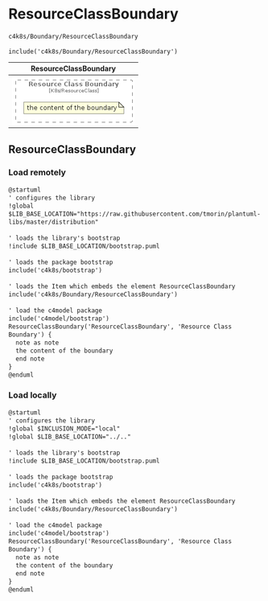 # ResourceClassBoundary


```text
c4k8s/Boundary/ResourceClassBoundary
```

```text
include('c4k8s/Boundary/ResourceClassBoundary')
```



| ResourceClassBoundary |
| :---: |
| ![illustration for ResourceClassBoundary](../../c4k8s/Boundary/ResourceClassBoundary.Local.png) |




## ResourceClassBoundary

### Load remotely
```plantuml
@startuml
' configures the library
!global $LIB_BASE_LOCATION="https://raw.githubusercontent.com/tmorin/plantuml-libs/master/distribution"

' loads the library's bootstrap
!include $LIB_BASE_LOCATION/bootstrap.puml

' loads the package bootstrap
include('c4k8s/bootstrap')

' loads the Item which embeds the element ResourceClassBoundary
include('c4k8s/Boundary/ResourceClassBoundary')

' load the c4model package
include('c4model/bootstrap')
ResourceClassBoundary('ResourceClassBoundary', 'Resource Class Boundary') {
  note as note
  the content of the boundary
  end note
}
@enduml
```

### Load locally
```plantuml
@startuml
' configures the library
!global $INCLUSION_MODE="local"
!global $LIB_BASE_LOCATION="../.."

' loads the library's bootstrap
!include $LIB_BASE_LOCATION/bootstrap.puml

' loads the package bootstrap
include('c4k8s/bootstrap')

' loads the Item which embeds the element ResourceClassBoundary
include('c4k8s/Boundary/ResourceClassBoundary')

' load the c4model package
include('c4model/bootstrap')
ResourceClassBoundary('ResourceClassBoundary', 'Resource Class Boundary') {
  note as note
  the content of the boundary
  end note
}
@enduml
```

